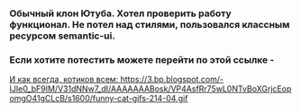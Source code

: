 <h3>Обычный клон Ютуба. Хотел проверить работу функционал. Не потел над стилями, пользовался классным ресурсом <b>semantic-ui.</b></h3>


<h3>Если хотите потестить можете перейти по этой ссылке - <a href='https://romantic-tesla-84d036.netlify.app/'/></h3>

И как всегда, котиков всем: https://3.bp.blogspot.com/-IJIe0_bF9IM/V31dNNw7_dI/AAAAAAABosk/VP4AsfRr75wL0NTvBoXGrjcEopomgO41gCLcB/s1600/funny-cat-gifs-214-04.gif
